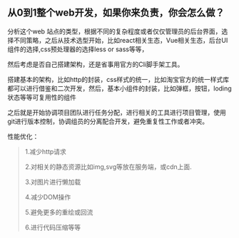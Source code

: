 ## 从0到1整个web开发，如果你来负责，你会怎么做？

分析这个web 站点的类型，根据不同的复杂程度或者仅仅管理员的后台界面，选择不同策略，之后从技术选型开始，比如react相关生态，Vue相关生态，后台UI组件的选择,css预处理器的选择less or sass等等，

然后考虑是否自己搭建架构，还是省事用官方的Cli脚手架工具。



搭建基本的架构，比如http的封装，css样式的统一，比如淘宝官方的统一样式库都可以进行借鉴和二次开发，然后，基本小组件的封装，比如弹框，按钮，loding状态等等可复用性的组件

之后就是开始协调项目团队进行任务分配，进行相关的工具进行项目管理，使用git进行版本控制，协调组员的分离配合开发，避免重复性工作或者冲突。

性能优化：

> 1.减少http请求 
>
> 2.对相关的静态资源比如img,svg等放在服务端，或cdn上面.
>
> 3.对图片进行懒加载 
>
> 4.减少DOM操作 
>
> 5.避免更多的重绘或回流 
>
> 6.进行代码压缩等等

